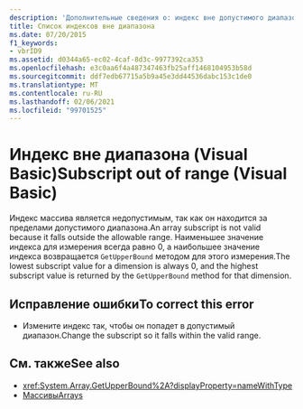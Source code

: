 ```yaml
---
description: 'Дополнительные сведения о: индекс вне допустимого диапазона (Visual Basic)'
title: Список индексов вне диапазона
ms.date: 07/20/2015
f1_keywords:
- vbrID9
ms.assetid: d0344a65-ec02-4caf-8d3c-9977392ca353
ms.openlocfilehash: e3c0aa6f4a487347463fb25aff1468104953b58d
ms.sourcegitcommit: ddf7edb67715a5b9a45e3dd44536dabc153c1de0
ms.translationtype: MT
ms.contentlocale: ru-RU
ms.lasthandoff: 02/06/2021
ms.locfileid: "99701525"
---
```

# <a name="subscript-out-of-range-visual-basic"></a><span data-ttu-id="04411-103">Индекс вне диапазона (Visual Basic)</span><span class="sxs-lookup"><span data-stu-id="04411-103">Subscript out of range (Visual Basic)</span></span>

<span data-ttu-id="04411-104">Индекс массива является недопустимым, так как он находится за пределами допустимого диапазона.</span><span class="sxs-lookup"><span data-stu-id="04411-104">An array subscript is not valid because it falls outside the allowable range.</span></span> <span data-ttu-id="04411-105">Наименьшее значение индекса для измерения всегда равно 0, а наибольшее значение индекса возвращается `GetUpperBound` методом для этого измерения.</span><span class="sxs-lookup"><span data-stu-id="04411-105">The lowest subscript value for a dimension is always 0, and the highest subscript value is returned by the `GetUpperBound` method for that dimension.</span></span>  
  
## <a name="to-correct-this-error"></a><span data-ttu-id="04411-106">Исправление ошибки</span><span class="sxs-lookup"><span data-stu-id="04411-106">To correct this error</span></span>  
  
- <span data-ttu-id="04411-107">Измените индекс так, чтобы он попадет в допустимый диапазон.</span><span class="sxs-lookup"><span data-stu-id="04411-107">Change the subscript so it falls within the valid range.</span></span>  
  
## <a name="see-also"></a><span data-ttu-id="04411-108">См. также</span><span class="sxs-lookup"><span data-stu-id="04411-108">See also</span></span>

- <xref:System.Array.GetUpperBound%2A?displayProperty=nameWithType>
- [<span data-ttu-id="04411-109">Массивы</span><span class="sxs-lookup"><span data-stu-id="04411-109">Arrays</span></span>](../../programming-guide/language-features/arrays/index.md)
